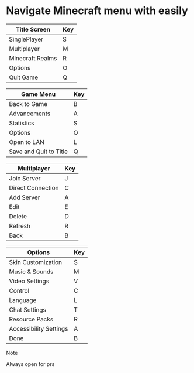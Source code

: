 # Navigate Minecraft menu with easily

| Title Screen     | Key |
|------------------|-----|
| SinglePlayer     | S   |
| Multiplayer      | M   |
| Minecraft Realms | R   |
| Options          | O   |
| Quit Game        | Q   |

| Game Menu              | Key |
|------------------------|-----|
| Back to Game           | B   |
| Advancements           | A   |
| Statistics             | S   |
| Options                | O   |
| Open to LAN            | L   |
| Save and Quit to Title | Q   |

| Multiplayer       | Key |
|-------------------|-----|
| Join Server       | J   |
| Direct Connection | C   |
| Add Server        | A   |
| Edit              | E   |
| Delete            | D   |
| Refresh           | R   |
| Back              | B   |

| Options                | Key |
|------------------------|-----|
| Skin Customization     | S   |
| Music & Sounds         | M   |
| Video Settings         | V   |
| Control                | C   |
| Language               | L   |
| Chat Settings          | T   |
| Resource Packs         | R   |
| Accessibility Settings | A   |
| Done                   | B   |

> [!NOTE]
> Always open for prs

